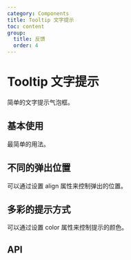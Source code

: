 ```yaml
---
category: Components
title: Tooltip 文字提示
toc: content
group:
  title: 反馈
  order: 4
---
```


# Tooltip 文字提示

简单的文字提示气泡框。

## 基本使用

最简单的用法。

<code src="./demos/basic.tsx"></code>

## 不同的弹出位置

可以通过设置 align 属性来控制弹出的位置。

<code src="./demos/align.tsx"></code>

## 多彩的提示方式

可以通过设置 color 属性来控制提示的颜色。

<code src="./demos/color.tsx"></code>

## API

<API id="Tooltip"></API>
